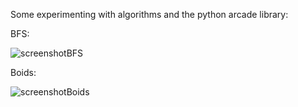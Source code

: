 Some experimenting with algorithms and the python arcade library:

BFS:

![screenshotBFS](./images/BFS_2.gif)

Boids:

![screenshotBoids](./images/Avoidance_V5.gif)
